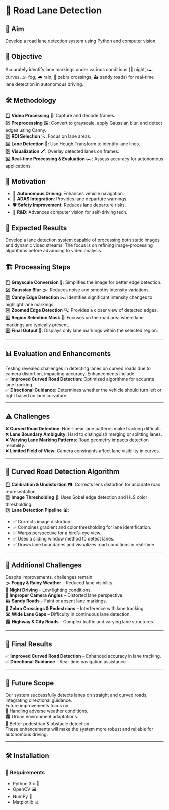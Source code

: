 # 🚗 Road Lane Detection  

## 🎯 Aim  
Develop a road lane detection system using Python and computer vision.  

## 🎯 Objective  
Accurately identify lane markings under various conditions (🌙 night, 🏎️ curves, 🌫️ fog, 🌧️ rain, 🦓 zebra crossings, 🏜️ sandy roads) for real-time lane detection in autonomous driving.  

## 🛠️ Methodology  
1️⃣ **Video Processing** 🎥: Capture and decode frames.  
2️⃣ **Preprocessing** 🖼️: Convert to grayscale, apply Gaussian blur, and detect edges using Canny.  
3️⃣ **ROI Selection** 🔍: Focus on lane areas.  
4️⃣ **Lane Detection** 📏: Use Hough Transform to identify lane lines.  
5️⃣ **Visualization** 🖍️: Overlay detected lanes on frames.  
6️⃣ **Real-time Processing & Evaluation** 🏎️: Assess accuracy for autonomous applications.  

## 🚀 Motivation  
- 🤖 **Autonomous Driving**: Enhances vehicle navigation.  
- 🚗 **ADAS Integration**: Provides lane departure warnings.  
- 🛡️ **Safety Improvement**: Reduces lane departure risks.  
- 🔬 **R&D**: Advances computer vision for self-driving tech.  

## 🎯 Expected Results  
Develop a lane detection system capable of processing both static images and dynamic video streams. The focus is on refining image-processing algorithms before advancing to video analysis.  

## 🏗️ Processing Steps  
1️⃣ **Grayscale Conversion** 🎨: Simplifies the image for better edge detection.  
2️⃣ **Gaussian Blur** 🌫️: Reduces noise and smooths intensity variations.  
3️⃣ **Canny Edge Detection** ✂️: Identifies significant intensity changes to highlight lane markings.  
4️⃣ **Zoomed Edge Detection** 🔍: Provides a closer view of detected edges.  
5️⃣ **Region Selection Mask** 🎯: Focuses on the road area where lane markings are typically present.  
6️⃣ **Final Output** 📸: Displays only lane markings within the selected region.  

---

## 📊 Evaluation and Enhancements  
Testing revealed challenges in detecting lanes on curved roads due to camera distortion, impacting accuracy. Enhancements include:  
✅ **Improved Curved Road Detection**: Optimized algorithms for accurate lane tracking.  
✅ **Directional Guidance**: Determines whether the vehicle should turn left or right based on lane curvature.  

---

## ⚠️ Challenges  
❌ **Curved Road Detection**: Non-linear lane patterns make tracking difficult.  
❌ **Lane Boundary Ambiguity**: Hard to distinguish merging or splitting lanes.  
❌ **Varying Lane Marking Patterns**: Road geometry impacts detection reliability.  
❌ **Limited Field of View**: Camera constraints affect lane visibility in curves.  

---

## 🏁 Curved Road Detection Algorithm  
1️⃣ **Calibration & Undistortion** 📷: Corrects lens distortion for accurate road representation.  
2️⃣ **Image Thresholding** 🎨: Uses Sobel edge detection and HLS color thresholding.  
3️⃣ **Lane Detection Pipeline** 🛣️:  
   - ✅ Corrects image distortion.  
   - ✅ Combines gradient and color thresholding for lane identification.  
   - ✅ Warps perspective for a bird’s-eye view.  
   - ✅ Uses a sliding window method to detect lanes.  
   - ✅ Draws lane boundaries and visualizes road conditions in real-time.  

---

## 🛑 Additional Challenges  
Despite improvements, challenges remain:  
🌫️ **Foggy & Rainy Weather** – Reduced lane visibility.  
🌙 **Night Driving** – Low lighting conditions.  
📸 **Improper Camera Angles** – Distorted lane perspective.  
🏜️ **Sandy Roads** – Faint or absent lane markings.  
🚶 **Zebra Crossings & Pedestrians** – Interference with lane tracking.  
🛣️ **Wide Lane Gaps** – Difficulty in continuous lane detection.  
🏙️ **Highway & City Roads** – Complex traffic and varying lane structures.  

---

## 🎯 Final Results  
✅ **Improved Curved Road Detection** – Enhanced accuracy in lane tracking.  
✅ **Directional Guidance** – Real-time navigation assistance.  

---

## 🔮 Future Scope  
Our system successfully detects lanes on straight and curved roads, integrating directional guidance.  
Future improvements focus on:  
🚗 Handling adverse weather conditions.  
🏙️ Urban environment adaptations.  
🚶 Better pedestrian & obstacle detection.  
These enhancements will make the system more robust and reliable for autonomous driving.  

---

## 🛠️ Installation
### 🔧 Requirements  
- Python 3.x 🐍  
- OpenCV 🖼️  
- NumPy 🔢  
- Matplotlib 📊  


